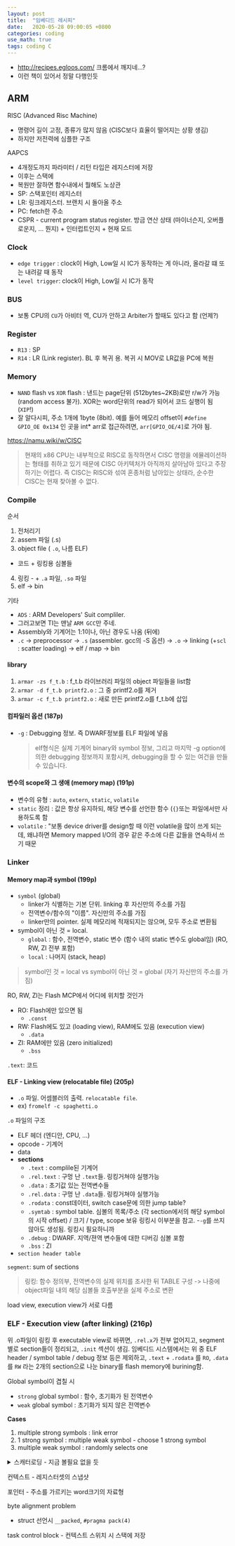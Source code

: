```yaml
---
layout: post
title:  "임베디드 레시피"
date:   2020-05-28 09:00:05 +0800
categories: coding
use_math: true
tags: coding C
---
```


* <a href="http://recipes.egloos.com/" target="_blank">http://recipes.egloos.com/</a> 크롬에서 깨지네...?
* 이런 책이 있어서 정말 다행인듯


## ARM

RISC (Advanced Risc Machine)
- 명령어 길이 고정, 종류가 많지 않음 (CISC보다 효율이 떨어지는 상황 생김)
- 하지만 저전력에 심플한 구조

AAPCS
- 4개정도까지 파라미터  / 리턴 타입은 레지스터에 저장
- 이후는 스택에
- 복원만 잘하면 함수내에서 뭘해도 노상관
- SP: 스택포인터 레지스터
- LR: 링크레지스터. 브랜치 시 돌아올 주소
- PC: fetch한 주소
- CSPR - current program status register. 방금 연산 상태 (마이너슨지, 오버플로운지, … 뭔지) + 인터럽트인지 + 현재 모드



### Clock
- `edge trigger` : clock이 High, Low일 시 IC가 동작하는 게 아니라, 올라갈 떄 또는 내려갈 때 동작
- `level trigger`: clock이 High, Low일 시 IC가 동작


### BUS
- 보통 CPU의 `CU`가 아비터 역, CU가 안하고 Arbiter가 할때도 있다고 함 (언제?)

### Register
- `R13` : SP
- `R14` : LR (Link register). BL 후 복귀 용. 복귀 시 MOV로 LR값을 PC에 복원


### Memory
- `NAND` flash vs `XOR` flash : 낸드는 page단위 (512bytes~2KB)로만 r/w가 가능 (random access 불가). XOR는 word단위의 read가 되어서 코드 실행이 됨 (`XIP`!)
- 잘 알다시피, 주소 1개에 1byte (8bit). 예를 들어 메모리 offset이 `#define GPIO_OE 0x134` 인 곳을 int* arr로 접근하려면, `arr[GPIO_OE/4]`로 가야 됨.


<a href="https://namu.wiki/w/CISC" target="_blank">https://namu.wiki/w/CISC</a>  
> 현재의 x86 CPU는 내부적으로 RISC로 동작하면서 CISC 명령을 에뮬레이션하는 형태를 취하고 있기 때문에 CISC 아키텍처가 아직까지 살아남아 있다고 주장하기는 어렵다. 즉 CISC는 RISC와 섞여 혼종처럼 남아있는 상태라, 순수한 CISC는 현재 찾아볼 수 없다.


### Compile

순서
1. 전처리기
2. assem 파일 (.s)
3. object file ( `.o`, 나름 ELF)
  - 코드 + 링킹용 심볼들
4. 링킹 - + `.a` 파일, `.so` 파일
5. elf -> bin


기타
- `ADS` : ARM Developers' Suit compliler.
- 그러고보면 TI는 맨날 `ARM GCC`만 주네.
- Assembly와 기계어는 1:1이나, 아닌 경우도 나옴 (뒤에)
- `.c` -> preprocessor -> `.s` (assembler. gcc의 -S 옵션) -> `.o` -> linking (+`scl` : scatter loading) -> elf / map -> bin

#### library
1. `armar -zs f_t.b` : f_t.b 라이브러리 파일의 object 파일들을 list함
2. `armar -d f_t.b printf2.o` : 그 중 printf2.o를 제거
3. `armar -c f_t.b printf2.o` : 새로 만든 printf2.o를  f_t.b에 삽입


#### 컴파일러 옵션 (187p)
- `-g` : Debugging 정보. 즉 DWARF정보를 ELF 파일에 넣음  
  > elf형식은 실제 기계어 binary와 symbol 정보, 그리고 마지막 -g option에 의한 debugging 정보까지 포함시켜, debugging을 할 수 있는 여건을 만들 수 있습니다.

#### 변수의 scope와 그 생애 (memory map) (191p)
- 변수의 유형 : `auto`, `extern`, `static`, `volatile`
- `static` 정리 :  값은 항상 유지하되, 해당 변수를 선언한 함수 (`{}`또는 파일에서만 사용하도록 함
- `volatile` : "보통 device driver를 design할 때 이런 volatile을 많이 쓰게 되는데, 왜냐하면 Memory mapped I/O의 경우 같은 주소에 다른 값들을 연숙하서 쓰기 때문


### Linker

#### Memory map과 symbol (199p)
 - `symbol` (global)
   - linker가 식별하는 기본 단위. linking 후 자신만의 주소를 가짐
   - 전역변수/함수의 "이름". 자신만의 주소를 가짐
   - linker만의 pointer. 실제 메모리에 적재되지는 않으며, 모두 주소로 변환됨
 - symbol이 아닌 것 = local.
   - `global` : 함수, 전역변수, static 변수 (함수 내의 static 변수도 global임) (RO, RW, ZI 전부 포함)
   - `local` : 나머지 (stack, heap)

> symbol인 것 = local vs symbol이 아닌 것 = global (자기 자신만의 주소를 가짐)


RO, RW, ZI는 Flash MCP에서 어디에 위치할 것인가
- RO: Flash에만 있으면 됨
   - `.const`
- RW: Flash에도 있고 (loading view), RAM에도 있음 (execution view)
   - `.data`
- ZI: RAM에만 있음 (zero initialized)
   - `.bss`

`.text`: 코드

#### ELF - Linking view (relocatable file) (205p)
- `.o` 파일. 어셈블러의 출력. `relocatable file`. 
- ex) `fromelf -c spaghetti.o`

`.o` 파일의 구조
- ELF 헤더 (엔디안, CPU, ...)
- opcode - 기계어
- data
- __sections__
  - `.text` : complile된 기계어
  - `.rel.text` : 구멍 난 `.text`들. 링킹거쳐야 실행가능
  - `.data` : 초기값 있는 전역변수들
  - `.rel.data` : 구멍 난 `.data`들. 링킹거쳐야 실행가능
  - `.rodata` : const데이터, switch case문에 의한 jump table?
  - `.symtab` : symbol table. 심볼의 목록/주소 (각 section에서의 해당 symbol의 시작 offset) / 크기 / type, scope 보유 링킹시 이부분을 참고. -`-g`를 쓰지 않아도 생성됨. 링킹시 필요하니까
  - `.debug` : DWARF. 지역/젼역 변수들에 대한 디버깅 심볼 포함
  - `.bss` : ZI
- `section header table`

`segment`: sum of sections


> 링킹: 함수 정의부, 전역변수의 실제 위치를 조사한 뒤 TABLE 구성 -> 나중에 object파일 내의 해당 심볼들 호출부분을 실제 주소로 변환

load view, execution view가 서로 다름

### ELF - Execution view (after linking) (216p)

위 .o파일이 링킹 후 executable view로 바뀌면, `.rel.x`가 전부 없어지고, segment별로 section들이 정리되고, `.init` 섹션이 생김. 임베디드 시스템에서는 위 중 ELF header / symbol table / debug 정보 등은 제외하고, `.text` + `.rodata` 를 `RO`, `.data` 를 `RW` 라는 2개의 section으로 나눈 binary를 flash memory에 burining함.

Global symbol이 겹칠 시
- `strong` global symbol : 함수, 초기화가 된 전역변수
- `weak` global symbol : 초기화가 되지 않은 전역변수

__Cases__
1. multiple strong symbols : link error
2. 1 strong symbol : multiple weak symbol - choose 1 strong symbol
3. multiple weak symbol : randomly selects one



<details><summary>스캐터로딩 - 지금 볼필요 없을 듯</summary>


#### Scatter loading

최종 실행 이미지를 구성하는 방법 (`XIP`가 가능한 메모리에는 code를, Data는 R/W가 가능한 영역에). 

용어
* GNU: `Linker Description Script`
* ADS: `scatter loading file`

내용
* `input section`: RO/RW/ZI중 하나의 속성을 가짐. scatter loading의 최소 단위. 출력결과에 나오지는 않음 (링커 내부에서 소비되는 정보)
* `output sections`: input section의 집합 (ZI의 집합, RO의 집합 등...). 링커가 생성하는 중간 정보
* `region`: output section의 집합. output section들을 묶을때 알아서 sorting이 됨. 

> 결국 scatter loading에 표시해 줘야 하는 정보는 input section / region. 링커가 알아서 input section -> output seciton -> region 과정을 수행

* Load view: Flash에 있을 때의 메모리 구조. RO/RW만 있음
* Execution view: 메모리에서 실행중일 때의 메모리 구조. XIP지원하는 flash일 경우, RO는 그대로 (flash에) 있고, 나머지는 메모리로 옮겨 감 (write가 random access로 되어야 하기 때문)\

scatter loading 예시 (`.scl`파일)
```
LOAD_ROM 0x0
{
    EXEC_ROM 0x0
    {  
        spaghetti.o (+RO)
    }

    EXEC_RAM 0x8000
    {
        spaghetti.o (+RW)
    }

    EXEC_RAM2 0xA000
    {
        spaghetti.o (+ZI)
    }
}
```

이러면 `load view`에서는 괄호를 다 생략하고
```
LOAD_ROM 0x0
{
    spaghetti.o (+RO)
    spaghetti.o (+RW) 
}
```
로 되며 (ZI는 0초기화에 실행중도 아니므로 불필요), `execution view`에서는 위 대로 배치됨


</details>


컨텍스트 - 레지스터셋의 스냅샷

포인터 - 주소를 가르키는 word크기의 자료형

byte alignment problem
- struct 선언시 `__packed`, `#pragma pack(4)`


task control block - 컨텍스트 스위치 시 스택에 저장